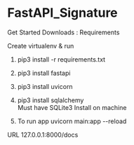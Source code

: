 # FastAPI_Signature

Get Started Downloads : Requirements

Create virtualenv & run

1. pip3 install -r requirements.txt	
2. pip3 install fastapi	
3. pip3 install uvicorn	
4. pip3 install sqlalchemy	
Must have SQLite3 Install on machine	

5. To run app uvicorn main:app --reload	

URL 127.0.0.1:8000/docs
